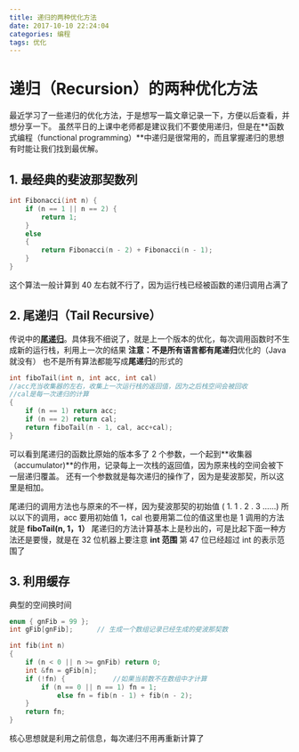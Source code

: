 ```yaml
---
title: 递归的两种优化方法
date: 2017-10-10 22:24:04
categories: 编程
tags: 优化
---
```


# 递归（Recursion）的两种优化方法

最近学习了一些递归的优化方法，于是想写一篇文章记录一下，方便以后查看，并想分享一下。
虽然平日的上课中老师都是建议我们不要使用递归，但是在**函数式编程（functional programming）**中递归是很常用的，而且掌握递归的思想有时能让我们找到最优解。

<!--more-->

## 1. 最经典的斐波那契数列

```c
int Fibonacci(int n) {
    if (n == 1 || n == 2) {
        return 1;
    }
    else
    {
        return Fibonacci(n - 2) + Fibonacci(n - 1);
    }
}
```

这个算法一般计算到 40 左右就不行了，因为运行栈已经被函数的递归调用占满了

## 2. 尾递归（Tail Recursive）

传说中的[**尾递归**](https://www.wikiwand.com/zh/%E5%B0%BE%E8%B0%83%E7%94%A8)。具体我不细说了，就是上一个版本的优化，每次调用函数时不生成新的运行栈，利用上一次的结果
**注意：**不是所有语言都有**尾递归**优化的（Java 就没有）
也不是所有算法都能写成**尾递归**的形式的

```c
int fiboTail(int n, int acc, int cal)
//acc充当收集器的左右，收集上一次运行栈的返回值，因为之后栈空间会被回收
//cal是每一次递归的计算
{
    if (n == 1) return acc;
    if (n == 2) return cal;
    return fiboTail(n - 1, cal, acc+cal);
}
```

可以看到尾递归的函数比原始的版本多了 2 个参数，一个起到**收集器（accumulator)**的作用，记录每上一次栈的返回值，因为原来栈的空间会被下一层递归覆盖。
还有一个参数就是每次递归的操作了，因为是斐波那契，所以这里是相加。

尾递归的调用方法也与原来的不一样，因为斐波那契的初始值 ( 1. 1 . 2 . 3 ......)
所以以下的调用，acc 要用初始值 1，cal 也要用第二位的值这里也是 1
调用的方法就是 **fiboTail(n, 1，1）**
尾递归的方法计算基本上是秒出的，可是比起下面一种方法还是要慢，就是在 32 位机器上要注意 **int 范围** 第 47 位已经超过 int 的表示范围了

## 3. 利用缓存

典型的空间换时间

```c
enum { gnFib = 99 };
int gFib[gnFib];      // 生成一个数组记录已经生成的斐波那契数

int fib(int n)
{
    if (n < 0 || n >= gnFib) return 0;
    int &fn = gFib[n];
    if (!fn) {            //如果当前数不在数组中才计算
        if (n == 0 || n == 1) fn = 1;
            else fn = fib(n - 1) + fib(n - 2);
    }
    return fn;
}
```

核心思想就是利用之前信息，每次递归不用再重新计算了
